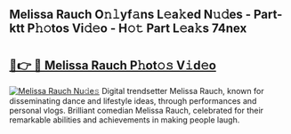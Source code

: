 ## Melissa Rauch O𝚗𝚕yf𝚊ns L𝚎a𝚔ed N𝚞𝚍es - Part-ktt P𝚑𝚘tos Vi𝚍𝚎o - H𝚘𝚝 Part L𝚎a𝚔s 74nex

# <h2><a href="http://kf00cpg.oniu.top/?m=Melissa+Rauch">🔗👉 🔴 Melissa Rauch P𝚑ot𝚘𝚜 V𝚒d𝚎o</a></h2>

[![Melissa Rauch Nu𝚍e𝚜](https://i.imgur.com/0qMVB7G.gif)](http://kf00cpg.oniu.top/?m=Melissa+Rauch)
Digital trendsetter Melissa Rauch, known for disseminating dance and lifestyle ideas, through performances and personal vlogs. Brilliant comedian Melissa Rauch, celebrated for their remarkable abilities and achievements in making people laugh.  
